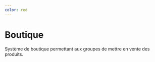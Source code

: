 ```yaml
---
color: red
---
```


# Boutique

Système de boutique permettant aux groupes de mettre en vente des produits.
